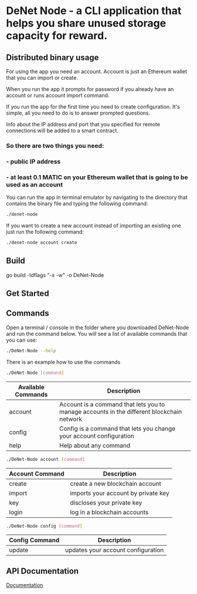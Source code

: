 # DeNet Node - a CLI application that helps you share unused storage capacity for reward.

## Distributed binary usage

For using the app you need an account. Account is just an Ethereum wallet that you can import or create.

When you run the app it prompts for password if you already have an account or runs account import command. 

If you run the app for the first time you need to create configuration. It's simple, all you need to do is to answer prompted questions.

Info about the IP address and port that you specified for remote connections will be added to a smart contract. 
### So there are two things you need:
### - public IP address
### - at least 0.1 MATIC on your Ethereum wallet that is going to be used as an account

You can run the app in terminal emulator by navigating to the directory that contains the binary file and typing the following command: 

```bash
./denet-node
```



<!-- video link here [account import](https://app.gitbook.com/o/-MhCmHmTRDb0MF2vIQKk/s/-MhI3_4Kt2DnLxDFkDH8) -->

If you want to create a new account instead of importing an existing one just run the following command:

```bash
./denet-node account create
```



<!-- video link here [account create](https://app.gitbook.com/o/-MhCmHmTRDb0MF2vIQKk/s/-MhI3_4Kt2DnLxDFkDH8) -->

## Build
go build -ldflags "-s -w" -o DeNet-Node

## Get Started



## Commands
Open a terminal / console in the folder where you downloaded DeNet-Node and run the command below. You will see a list of available commands that you can use:

```bash
./DeNet-Node --help
``` 

There is an example how to use the commands
```bash
./DeNet-Node [command]
```

| Available Commands | Description |
|---|---|
| account | Account is a command that lets you to manage accounts in the different blockchain network |
| config | Config is a command that lets you change your account configuration |
| help | Help about any command |

```bash
./DeNet-Node account [command]
```

| Account Command | Description |
|---|---|
| create | create a new blockchain account |
| import | imports your account by private key |
| key | discloses your private key |
| login | log in a blockchain accounts |

```bash
./DeNet-Node config [command]
```

| Config Command | Description |
|---|---|
| update | updates your account configuration |


## API Documentation
[Documentation](https://app.gitbook.com/o/-MhCmHmTRDb0MF2vIQKk/s/-MhI3_4Kt2DnLxDFkDH8)
